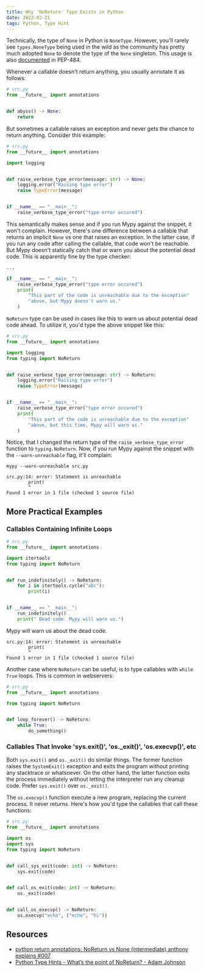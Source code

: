 ```yaml
---
title: Why 'NoReturn' Type Exists in Python
date: 2022-02-21
tags: Python, Type Hint
---
```


Technically, the type of `None` in Python is `NoneType`. However, you'll rarely see `types.NoneType` being used in the wild as the community has pretty much adopted `None` to denote the type of the `None` singleton. This usage is also [documented](https://www.python.org/dev/peps/pep-0484/#using-none) in PEP-484.

Whenever a callable doesn't return anything, you usually annotate it as follows:


```python
# src.py
from __future__ import annotations


def abyss() -> None:
    return
```

But sometimes a callable raises an exception and never gets the chance to return anything. Consider this example:

```python
# src.py
from __future__ import annotations

import logging


def raise_verbose_type_error(message: str) -> None:
    logging.error("Raising type error")
    raise TypeError(message)


if __name__ == "__main__":
    raise_verbose_type_error("type error occured")
```

This semantically makes sense and if you run Mypy against the snippet, it won't complain. However, there's one difference between a callable that returns an implicit `None` vs one that raises an exception. In the latter case, if you run any code after calling the callable, that code won't be reachable. But Mypy doesn't statically catch that or warn you about the potential dead code. This is apparently fine by the type checker:

```python
...

if __name__ == "__main__":
    raise_verbose_type_error("type error occured")
    print(
        "This part of the code is unreachable due to the exception"
        "above, but Mypy doesn't warn us."
    )
```


`NoReturn` type can be used in cases like this to warn us about potential dead code ahead. To utilize it, you'd type the above snippet like this:

```python
# src.py
from __future__ import annotations

import logging
from typing import NoReturn


def raise_verbose_type_error(message: str) -> NoReturn:
    logging.error("Raising type error")
    raise TypeError(message)


if __name__ == "__main__":
    raise_verbose_type_error("type error occured")
    print(
        "This part of the code is unreachable due to the exception"
        "above, but this time, Mypy will warn us."
    )
```

Notice, that I changed the return type of the `raise_verbose_type_error` function to `typing.NoReturn`. Now, if you run Mypy against the snippet with the `--warn-unreachable` flag, it'll complain:

```
mypy --warn-unreachable src.py
```

```
src.py:14: error: Statement is unreachable
        print(
        ^
Found 1 error in 1 file (checked 1 source file)
```

## More Practical Examples

### Callables Containing Infinite Loops

```python
# src.py
from __future__ import annotations

import itertools
from typing import NoReturn


def run_indefinitely() -> NoReturn:
    for i in itertools.cycle("abc"):
        print(i)


if __name__ == "__main__":
    run_indefinitely()
    print(" Dead code. Mypy will warn us.")
```

Mypy will warn us about the dead code.

```
src.py:14: error: Statement is unreachable
        print(
        ^
Found 1 error in 1 file (checked 1 source file)
```

Another case where `NoReturn` can be useful, is to type callables with `while True` loops. This is common in webservers:

```python
# src.py
from __future__ import annotations

from typing import NoReturn


def loop_forever() -> NoReturn:
    while True:
        do_something()
```


### Callables That Invoke 'sys.exit()', 'os._exit()', 'os.execvp()', etc

Both `sys.exit()` and `os._exit()` do similar things. The former function raises the `SystemExit()` exception and exits the program without printing any stacktrace or whatsoever. On the other hand, the latter function exits the process immediately without letting the interpreter run any cleanup code. Prefer `sys.exit()` over `os._exit()`.

The `os.execvp()` function execute a new program, replacing the current process. It never returns. Here's how you'd type the callables that call these functions:


```python
# src.py
from __future__ import annotations

import os
import sys
from typing import NoReturn


def call_sys_exit(code: int) -> NoReturn:
    sys.exit(code)


def call_os_exit(code: int) -> NoReturn:
    os._exit(code)


def call_os_execvp() -> NoReturn:
    os.execvp("echo", ("echo", "hi"))
```


## Resources

* [python return annotations: NoReturn vs None (intermediate) anthony explains #007](https://www.youtube.com/watch?v=-zH0qqDtd4w)
* [Python Type Hints - What’s the point of NoReturn? - Adam Johnson](https://adamj.eu/tech/2021/05/20/python-type-hints-whats-the-point-of-noreturn/)
